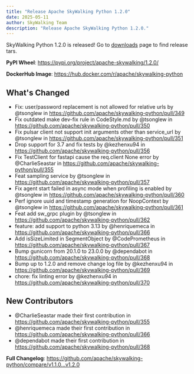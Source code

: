 ```yaml
---
title: "Release Apache SkyWalking Python 1.2.0"
date: 2025-05-11
author: SkyWalking Team
description: "Release Apache SkyWalking Python 1.2.0."
---
```


SkyWalking Python 1.2.0 is released! Go to [downloads](/downloads) page to find release tars.

**PyPI Wheel**: <https://pypi.org/project/apache-skywalking/1.2.0/>

**DockerHub Image**: <https://hub.docker.com/r/apache/skywalking-python>

## What's Changed
* Fix: user/password replacement is not allowed for relative urls by @tsonglew in https://github.com/apache/skywalking-python/pull/349
* Fix outdated make dev-fix rule in CodeStyle.md by @tsonglew in https://github.com/apache/skywalking-python/pull/350
* Fix pulsar client not support init arguments other than service_url by @tsonglew in https://github.com/apache/skywalking-python/pull/351
* Drop support for 3.7 and fix tests by @kezhenxu94 in https://github.com/apache/skywalking-python/pull/356
* Fix TestClient for fastapi cause the req.client None error by @CharlieSeastar in https://github.com/apache/skywalking-python/pull/355
* Feat sampling service by @tsonglew in https://github.com/apache/skywalking-python/pull/357
* Fix agent start failed in async mode when profiling is enabled by @tsonglew in https://github.com/apache/skywalking-python/pull/360
* Perf ignore uuid and timestamp generation for NoopContext by @tsonglew in https://github.com/apache/skywalking-python/pull/361
* Feat add sw_grpc plugin by @tsonglew in https://github.com/apache/skywalking-python/pull/362
* feature: add support to python 3.13 by @henriquemeca in https://github.com/apache/skywalking-python/pull/366
* Add isSizeLimited in SegmentObject by @CodePrometheus in https://github.com/apache/skywalking-python/pull/367
* Bump gunicorn from 20.1.0 to 23.0.0 by @dependabot in https://github.com/apache/skywalking-python/pull/368
* Bump up to 1.2.0 and remove change log file by @kezhenxu94 in https://github.com/apache/skywalking-python/pull/369
* chore: fix linting error by @kezhenxu94 in https://github.com/apache/skywalking-python/pull/370

## New Contributors
* @CharlieSeastar made their first contribution in https://github.com/apache/skywalking-python/pull/355
* @henriquemeca made their first contribution in https://github.com/apache/skywalking-python/pull/366
* @dependabot made their first contribution in https://github.com/apache/skywalking-python/pull/368

**Full Changelog**: https://github.com/apache/skywalking-python/compare/v1.1.0...v1.2.0
